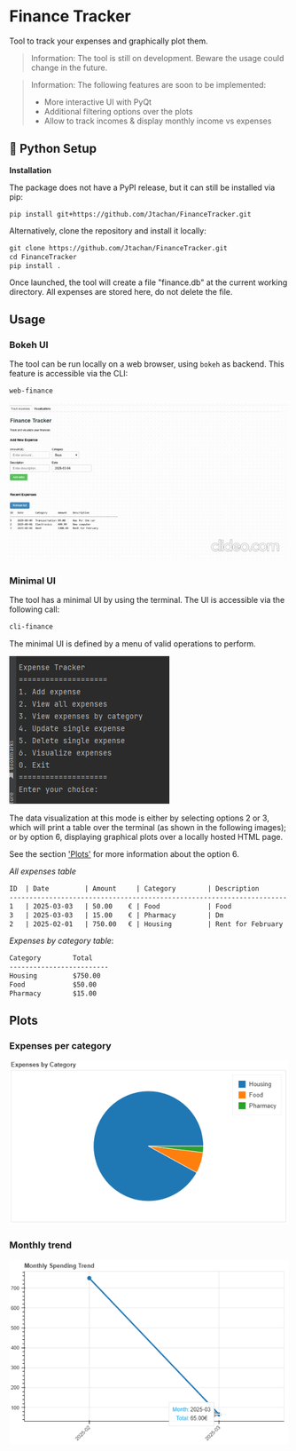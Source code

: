 # Finance Tracker

Tool to track your expenses and graphically plot them.

> Information: The tool is still on development. Beware the usage could change in the future.

> Information: The following features are soon to be implemented:
>    - More interactive UI with PyQt
>    - Additional filtering options over the plots
>    - Allow to track incomes & display monthly income vs expenses

## 🐍 Python Setup

**Installation**

The package does not have a PyPI release, but it can still be installed via pip:
````commandline
pip install git+https://github.com/Jtachan/FinanceTracker.git
````

Alternatively, clone the repository and install it locally:
```commandline
git clone https://github.com/Jtachan/FinanceTracker.git
cd FinanceTracker
pip install .
```

Once launched, the tool will create a file "finance.db" at the current working directory.
All expenses are stored here, do not delete the file.

## Usage

### Bokeh UI

The tool can be run locally on a web browser, using `bokeh` as backend.
This feature is accessible via the CLI:

```bash
web-finance
```

![bokeh_app](./docs/imgs/bokeh_app.gif)

### Minimal UI

The tool has a minimal UI by using the terminal.
The UI is accessible via the following call:

```bash
cli-finance
```

The minimal UI is defined by a menu of valid operations to perform.

![minimal_ui](docs/imgs/minimal_ui.png)

The data visualization at this mode is either by selecting options 2 or 3, which will print a table over the terminal (as shown in the following images);
or by option 6, displaying graphical plots over a locally hosted HTML page.

See the section ['Plots'](#plots) for more information about the option 6.


_All expenses table_
```commandline
ID  | Date         | Amount     | Category        | Description
----------------------------------------------------------------------
1   | 2025-03-03   | 50.00    € | Food            | Food
3   | 2025-03-03   | 15.00    € | Pharmacy        | Dm
2   | 2025-02-01   | 750.00   € | Housing         | Rent for February
```

_Expenses by category table_:
```commandline
Category        Total
-------------------------
Housing         $750.00
Food            $50.00
Pharmacy        $15.00

```

## Plots

### Expenses per category

![pie_chart](docs/imgs/pie_chart.png)

### Monthly trend

![trend](./docs/imgs/monthly_trend.png)
